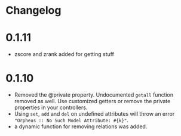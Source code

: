 # Changelog

# 0.1.11

- zscore and zrank added for getting stuff

# 0.1.10

- Removed the @private property. Undocumented `getall` function removed as well. Use customized getters or remove the private properties in your controllers.
- Using `set`, `add` and `del` on undefined attributes will throw an error `"Orpheus :: No Such Model Attribute: #{k}"`.
- a dynamic function for removing relations was added.